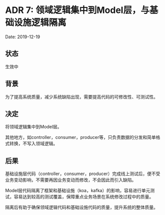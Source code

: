 # ADR 7: 领域逻辑集中到Model层，与基础设施逻辑隔离

Date: 2019-12-19

## 状态

生效中

## 背景

为了提高系统质量，减少系统缺陷出现，需要提高代码的可修改性、可测试性。

## 决定

将领域逻辑集中到Model层。

其他地方，如controller，consumer，producer等，只负责数据的分发和简单格式转换，不写入领域逻辑。

## 后果

基础设施层代码（controller，consumer，producer）完成线上测试后，便不受业务变动影响，不需要再因业务变动而修改，不会因此而引入缺陷。

Model层代码隔离了框架和基础设施（koa，kafka）的影响，容易进行单元测试，容易达到较高的测试覆盖，保障重点业务场景在系统修改过程中的质量。

隔离后有助于确保领域逻辑代码和基础设施代码的质量，提升系统的整体质量。

